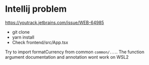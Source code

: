 # Intellij problem 

https://youtrack.jetbrains.com/issue/WEB-64985

- git clone
- yarn install 
- Check frontend/src/App.tsx 
 
Try to import formatCurrency from common 
`common/...`. The function argument documentation and annotation
wont work on WSL2
